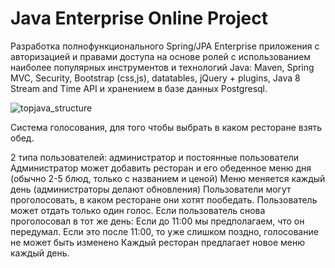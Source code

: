 Java Enterprise Online Project 
===============================
Разработка полнофункционального Spring/JPA Enterprise приложения c авторизацией и правами доступа на основе ролей с использованием наиболее популярных инструментов и технологий Java: Maven, Spring MVC, Security, Bootstrap (css,js), datatables, jQuery + plugins, Java 8 Stream and Time API и хранением в базе данных Postgresql.

![topjava_structure](https://user-images.githubusercontent.com/13649199/27433714-8294e6fe-575e-11e7-9c41-7f6e16c5ebe5.jpg)

Система голосования, для того чтобы выбрать в каком ресторане взять обед.

2 типа пользователей: администратор и постоянные пользователи
Администратор может добавить ресторан и его обеденное меню дня (обычно 2-5 блюд, только c названием и ценой)
Меню меняется каждый день (администраторы делают обновления)
Пользователи могут проголосовать, в каком ресторане они хотят пообедать.
Пользователь может отдать только один голос.
Если пользователь снова проголосовал в тот же день:
Если до 11:00 мы предполагаем, что он передумал.
Если это после 11:00, то уже слишком поздно, голосование не может быть изменено
Каждый ресторан предлагает новое меню каждый день.